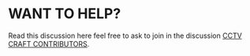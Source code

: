 # WANT TO HELP?
Read this discussion here feel free to ask to join in the discussion [CCTV CRAFT CONTRIBUTORS](https://github.com/cctvcraft/modification/discussions/6).

